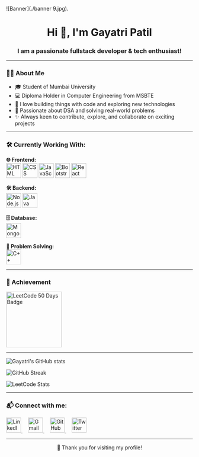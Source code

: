 ![Banner](./banner 9.jpg).

<h1 align="center">Hi 👋, I'm Gayatri Patil</h1>
<h3 align="center">I am a passionate fullstack developer & tech enthusiast!</h3>

---

### 👩‍🎓 About Me
- 🎓 Student of Mumbai University  
- 💻 Diploma Holder in Computer Engineering from MSBTE  
- 🚀 I love building things with code and exploring new technologies  
- 🧠 Passionate about DSA and solving real-world problems  
- ✨ Always keen to contribute, explore, and collaborate on exciting projects

---

### 🛠️ Currently Working With:
<!-- Frontend -->
<p align="left">
  <strong>🌐 Frontend:</strong><br/>
  <img src="https://cdn.jsdelivr.net/gh/devicons/devicon/icons/html5/html5-original.svg" width="40" height="40" title="HTML"/>
  <img src="https://cdn.jsdelivr.net/gh/devicons/devicon/icons/css3/css3-original.svg" width="40" height="40" title="CSS"/>
  <img src="https://cdn.jsdelivr.net/gh/devicons/devicon/icons/javascript/javascript-original.svg" width="40" height="40" title="JavaScript"/>
  <img src="https://cdn.jsdelivr.net/gh/devicons/devicon/icons/bootstrap/bootstrap-original.svg" width="40" height="40" title="Bootstrap"/>
  <img src="https://cdn.jsdelivr.net/gh/devicons/devicon/icons/react/react-original.svg" width="40" height="40" title="React"/>
</p>

<!-- Backend -->
<p align="left">
  <strong>🛠️ Backend:</strong><br/>
  <img src="https://cdn.jsdelivr.net/gh/devicons/devicon/icons/nodejs/nodejs-original.svg" width="40" height="40" title="Node.js"/>
  <img src="https://cdn.jsdelivr.net/gh/devicons/devicon/icons/java/java-original.svg" width="40" height="40" title="Java"/>
</p>

<!-- Database -->
<p align="left">
  <strong>🗄️ Database:</strong><br/>
  <img src="https://cdn.jsdelivr.net/gh/devicons/devicon/icons/mongodb/mongodb-original.svg" width="40" height="40" title="MongoDB"/>
</p>

<!-- Problem Solving -->
<p align="left">
  <strong>🧠 Problem Solving:</strong><br/>
  <img src="https://cdn.jsdelivr.net/gh/devicons/devicon/icons/cplusplus/cplusplus-original.svg" width="40" height="40" title="C++"/>
</p>

</p>

---

<h3 align="left">🏅 Achievement </h3>
<p align="left">
  <img src="https://github.com/patilgayatri05/patilgayatri05/blob/main/leetcode-50days.gif.gif" width="150" alt="LeetCode 50 Days Badge"/>
</p>

---

![Gayatri's GitHub stats](https://github-readme-stats.vercel.app/api?username=patilgayatri05&show_icons=true&theme=dark)

![GitHub Streak](https://github-readme-streak-stats.herokuapp.com/?user=patilgayatri05&theme=dark)

![LeetCode Stats](https://leetcard.jacoblin.cool/gayatrip11?theme=dark&font=Meera%20Inimai)

---

### 📬 Connect with me:

<p align="left">
  <a href="https://www.linkedin.com/in/gayatri-patil-0388a027b" target="_blank" style="margin-right: 15px;">
    <img src="https://cdn.jsdelivr.net/gh/devicons/devicon/icons/linkedin/linkedin-original.svg" alt="LinkedIn" width="40" height="40"/>
  </a>
  <a href="mailto:gsp1105patil@gamil.com" target="_blank" style="margin-right: 15px;">
    <img src="https://upload.wikimedia.org/wikipedia/commons/4/4e/Gmail_Icon.png" alt="Gmail" width="40" height="40"/>
  </a>
  <a href="https://github.com/patiligayatri05" target="_blank" style="margin-right: 15px;">
    <img src="https://cdn.jsdelivr.net/gh/devicons/devicon/icons/github/github-original.svg" alt="GitHub" width="40" height="40"/>
  </a>
  <a href="https://x.com/PatilGayatree11" target="_blank" style="margin-right: 15px;">
    <img src="https://cdn-icons-png.flaticon.com/512/733/733579.png" alt="Twitter" width="40" height="40"/>
  </a>
</p>


---



<p align="center">💖 Thank you for visiting my profile!</p>

